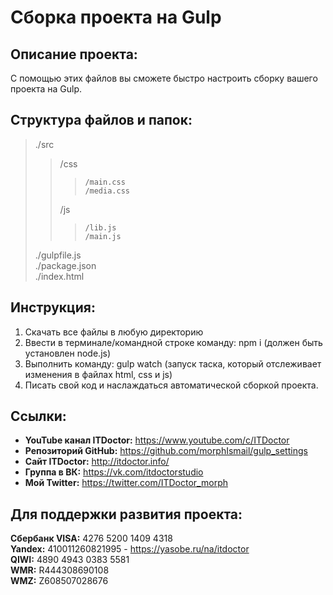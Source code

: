 # Сборка проекта на Gulp

## Описание проекта:
С помощью этих файлов вы сможете быстро настроить сборку вашего проекта на Gulp.

## Структура файлов и папок:  
>./src  
>>	/css  
>>>		/main.css  
>>>		/media.css  
>>	/js  
>>>		/lib.js  
>>>		/main.js  
>./gulpfile.js  
>./package.json  
>./index.html  

## Инструкция:  
1. Скачать все файлы в любую директорию   
2. Ввести в терминале/командной строке команду: npm i (должен быть установлен node.js) 
3. Выполнить команду: gulp watch (запуск таска, который отслеживает изменения в файлах html, css и js) 
4. Писать свой код и наслаждаться автоматической сборкой проекта. 

## Ссылки:
* __YouTube канал ITDoctor:__ https://www.youtube.com/c/ITDoctor
* __Репозиторий GitHub:__ https://github.com/morphIsmail/gulp_settings
* __Сайт ITDoctor:__ http://itdoctor.info/
* __Группа в ВК:__ https://vk.com/itdoctorstudio
* __Мой Twitter:__ https://twitter.com/ITDoctor_morph

## Для поддержки развития проекта:
__Сбербанк VISA:__ 4276 5200 1409 4318  
__Yandex:__ 410011260821995 - https://yasobe.ru/na/itdoctor  
__QIWI:__ 4890 4943 0383 5581  
__WMR:__ R444308690108  
__WMZ:__ Z608507028676  
